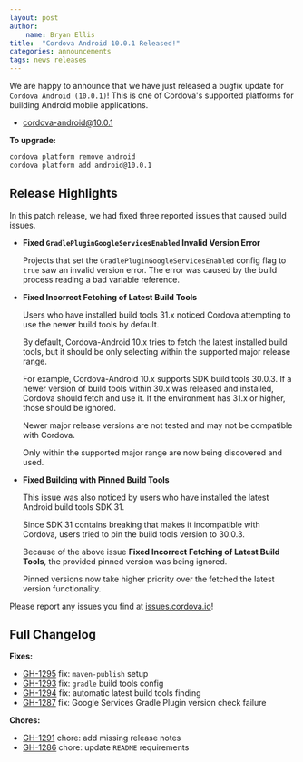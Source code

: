 ```yaml
---
layout: post
author:
    name: Bryan Ellis
title:  "Cordova Android 10.0.1 Released!"
categories: announcements
tags: news releases
---
```


We are happy to announce that we have just released a bugfix update for `Cordova Android (10.0.1)`!  This is one of Cordova's supported platforms for building Android mobile applications.

* [cordova-android@10.0.1](https://www.npmjs.com/package/cordova-android)

**To upgrade:**

```bash
cordova platform remove android
cordova platform add android@10.0.1
```

## Release Highlights

In this patch release, we had fixed three reported issues that caused build issues.

* **Fixed `GradlePluginGoogleServicesEnabled` Invalid Version Error**

    Projects that set the `GradlePluginGoogleServicesEnabled` config flag to `true` saw an invalid version error. The error was caused by the build process reading a bad variable reference.

* **Fixed Incorrect Fetching of Latest Build Tools**

    Users who have installed build tools 31.x noticed Cordova attempting to use the newer build tools by default.

    By default, Cordova-Android 10.x tries to fetch the latest installed build tools, but it should be only selecting within the supported major release range.

    For example, Cordova-Android 10.x supports SDK build tools 30.0.3. If a newer version of build tools within 30.x was released and installed, Cordova should fetch and use it. If the environment has 31.x or higher, those should be ignored.

    Newer major release versions are not tested and may not be compatible with Cordova.

    Only within the supported major range are now being discovered and used.

* **Fixed Building with Pinned Build Tools**

    This issue was also noticed by users who have installed the latest Android build tools SDK 31.

    Since SDK 31 contains breaking that makes it incompatible with Cordova, users tried to pin the build tools version to 30.0.3.

    Because of the above issue **Fixed Incorrect Fetching of Latest Build Tools**, the provided pinned version was being ignored.

    Pinned versions now take higher priority over the fetched the latest version functionality.

Please report any issues you find at [issues.cordova.io](http://issues.cordova.io/)!

<!--more-->
## Full Changelog

**Fixes:**

* [GH-1295](https://github.com/apache/cordova-android/pull/1295) fix: `maven-publish` setup
* [GH-1293](https://github.com/apache/cordova-android/pull/1293) fix: `gradle` build tools config
* [GH-1294](https://github.com/apache/cordova-android/pull/1294) fix: automatic latest build tools finding
* [GH-1287](https://github.com/apache/cordova-android/pull/1287) fix: Google Services Gradle Plugin version check failure

**Chores:**

* [GH-1291](https://github.com/apache/cordova-android/pull/1291) chore: add missing release notes
* [GH-1286](https://github.com/apache/cordova-android/pull/1286) chore: update `README` requirements
